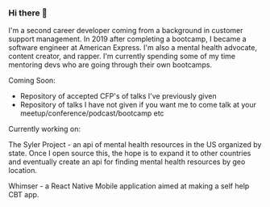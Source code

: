 ### Hi there 👋

<!--
**Rahat-ch/Rahat-ch** is a ✨ _special_ ✨ repository because its `README.md` (this file) appears on your GitHub profile.

Here are some ideas to get you started:

- 🔭 I’m currently working on ...
- 🌱 I’m currently learning ...
- 👯 I’m looking to collaborate on ...
- 🤔 I’m looking for help with ...
- 💬 Ask me about ...
- 📫 How to reach me: ...
- 😄 Pronouns: ...
- ⚡ Fun fact: ...
-->
I'm a second career developer coming from a background in customer support management. In 2019 after completing a bootcamp, I became a software engineer at American Express. I'm also a mental health advocate, content creator, and rapper. I'm currently spending some of my time mentoring devs who are going through their own bootcamps. 

Coming Soon: 
- Repository of accepted CFP's of talks I've previously given
- Repository of talks I have not given if you want me to come talk at your meetup/conference/podcast/bootcamp etc

Currently working on: 

The Syler Project - an api of mental health resources in the US organized by state. Once I open source this, the hope is to expand it to other countries and eventually create an api for finding mental health resources by geo location. 

Whimser - a React Native Mobile application aimed at making a self help CBT app. 
